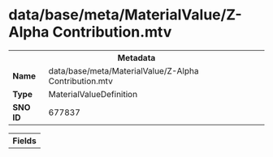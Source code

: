 <h1>data/base/meta/MaterialValue/Z-Alpha Contribution.mtv</h1><table><tr><th colspan="100%">Metadata</th></tr><tr><td><b>Name</b></td><td>data/base/meta/MaterialValue/Z-Alpha Contribution.mtv</td></tr><tr><td><b>Type</b></td><td>MaterialValueDefinition</td></tr><tr><td><b>SNO ID</b></td><td>677837</td></tr></table>

<table><tr><th colspan="100%">Fields</th></tr></table>

